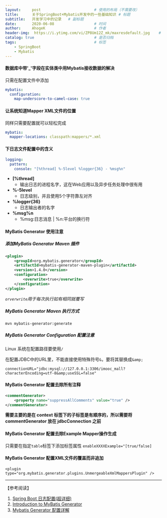 ```yaml
---
layout:     post                        # 使用的布局（不需要改）
title:      关于SpringBoot+Mybatis开发中的一些基础知识 # 标题
subtitle:   开发学习中的记录   # 副标题
date:       2020-06-08                  # 时间
author:     AhogeK                      # 作者
header-img:  https://i.ytimg.com/vi/ZP8Um12Z_mk/maxresdefault.jpg    # 这篇文章标题背景图片
catalog: true                           # 是否归档
tags:                                   # 标签
    - SpringBoot
    - Mybatis
---
```

#### 数据库中带'_'字段在实体类中用Mybatis接收数据的解决
只需在配置文件中添加
```yml
mybatis:
  configuration:
    map-underscore-to-camel-case: true
```

#### 让系统知道Mapper XML文件的位置
同样只需要配置就可以轻松完成
```yml
mybatis:
  mapper-locations: classpath:mappers/*.xml
```

#### 下日志文件配置中的含义
```yml
logging:
  pattern:
    console: "[%thread] %-5level %logger{36} - %msg%n"
```

* **[%thread]**
  * 输出日志的进程名字，这在Web应用以及异步任务处理中很有用
* **%-5level**
  * 日志级别，并且使用5个字符靠左对齐
* **%logger{36}**
  * 日志输出者的名字
* **%msg%n**
  * %msg:日志消息 | %n:平台的换行符

#### MyBatis Generator 使用注意
##### 添加MyBatis Generator Maven 插件
```xml
<plugin>
	<groupId>org.mybatis.generator</groupId>
	<artifactId>mybatis-generator-maven-plugin</artifactId>
	<version>1.4.0</version>
	<configuration>
		<overwrite>true</overwrite>
	</configuration>
</plugin>
```
*``orverwrite``用于每次执行如有相同就覆写*

##### MyBatis Generator Maven 执行方式
``mvn mybatis-generator:generate``

##### MyBatis Generator Configuration 配置注意
Linux 系统在配置路径要使用``/``

在配置JDBC中的URL里，不能直接使用特殊符号``&``，要将其替换成``&amp;``

``connectionURL="jdbc:mysql://127.0.0.1:3306/imooc_mall?characterEncoding=utf-8&amp;useSSL=false"``

#### MyBatis Generator 配置去除所有注释
```xml
<commentGenerator>
	<property name="suppressAllComments" value="true" />
</commentGenerator>
```

**需要主要的是在 context 标签下的子标签是有顺序的，所以需要将 commentGenerator 放在 jdbcConnection 之前**

#### MyBatis Generator 配置去除Example Mapper操作生成
只需要在指定``table``标签下添加标签属性 ``enableXXXXExample="[true/false]``

#### MyBatis Generator 配置XML文件的覆盖而非追加

``<plugin type="org.mybatis.generator.plugins.UnmergeableXmlMappersPlugin" />``

---
【参考阅读】
1. [Spring Boot 日志配置(超详细)](https://blog.csdn.net/inke88/article/details/75007649)
2. [Introduction to MyBatis Generator](http://mybatis.org/generator/index.html)
3. [Mybatis Generator 配置详解](https://www.imooc.com/article/21444)